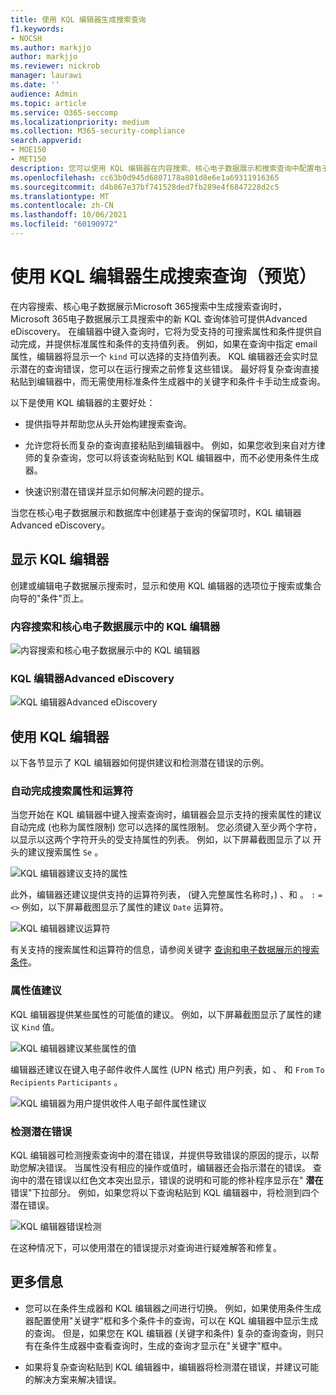 ```yaml
---
title: 使用 KQL 编辑器生成搜索查询
f1.keywords:
- NOCSH
ms.author: markjjo
author: markjjo
ms.reviewer: nickrob
manager: laurawi
ms.date: ''
audience: Admin
ms.topic: article
ms.service: O365-seccomp
ms.localizationpriority: medium
ms.collection: M365-security-compliance
search.appverid:
- MOE150
- MET150
description: 您可以使用 KQL 编辑器在内容搜索、核心电子数据展示和搜索查询中配置电子数据Advanced eDiscovery。
ms.openlocfilehash: cc63b0d945d6807178a801d8e6e1a69311916365
ms.sourcegitcommit: d4b867e37bf741528ded7fb289e4f6847228d2c5
ms.translationtype: MT
ms.contentlocale: zh-CN
ms.lasthandoff: 10/06/2021
ms.locfileid: "60190972"
---
```

# <a name="use-the-kql-editor-to-build-search-queries-preview"></a>使用 KQL 编辑器生成搜索查询（预览）

在内容搜索、核心电子数据展示Microsoft 365搜索中生成搜索查询时，Microsoft 365电子数据展示工具搜索中的新 KQL 查询体验可提供Advanced eDiscovery。 在编辑器中键入查询时，它将为受支持的可搜索属性和条件提供自动完成，并提供标准属性和条件的支持值列表。 例如，如果在查询中指定 email 属性，编辑器将显示一个 `kind` 可以选择的支持值列表。 KQL 编辑器还会实时显示潜在的查询错误，您可以在运行搜索之前修复这些错误。 最好将复杂查询直接粘贴到编辑器中，而无需使用标准条件生成器中的关键字和条件卡手动生成查询。
  
以下是使用 KQL 编辑器的主要好处：

- 提供指导并帮助您从头开始构建搜索查询。

- 允许您将长而复杂的查询直接粘贴到编辑器中。 例如，如果您收到来自对方律师的复杂查询，您可以将该查询粘贴到 KQL 编辑器中，而不必使用条件生成器。

- 快速识别潜在错误并显示如何解决问题的提示。

当您在核心电子数据展示和数据库中创建基于查询的保留项时，KQL 编辑器Advanced eDiscovery。

## <a name="displaying-the-kql-editor"></a>显示 KQL 编辑器

创建或编辑电子数据展示搜索时，显示和使用 KQL 编辑器的选项位于搜索或集合向导的"条件"页上。

### <a name="kql-editor-in-content-search-and-core-ediscovery"></a>内容搜索和核心电子数据展示中的 KQL 编辑器

![内容搜索和核心电子数据展示中的 KQL 编辑器](../media/KQLEditorCore.png)

### <a name="kql-editor-in-advanced-ediscovery"></a>KQL 编辑器Advanced eDiscovery

![KQL 编辑器Advanced eDiscovery](../media/KQLEditorAdvanced.png)

## <a name="using-the-kql-editor"></a>使用 KQL 编辑器

以下各节显示了 KQL 编辑器如何提供建议和检测潜在错误的示例。

### <a name="autocompletion-of-search-properties-and-operators"></a>自动完成搜索属性和运算符

当您开始在 KQL 编辑器中键入搜索查询时，编辑器会显示支持的搜索属性的建议自动完成 (也称为属性限制) 您可以选择的属性限制。  您必须键入至少两个字符，以显示以这两个字符开头的受支持属性的列表。 例如，以下屏幕截图显示了以 开头的建议搜索属性 `Se` 。

![KQL 编辑器建议支持的属性](../media/KQLEditorAutoCompleteProperties.png)

此外，编辑器还建议提供支持的运算符列表， (键入完整属性名称时，) 、和 。 `:` `=` `<>` 例如，以下屏幕截图显示了属性的建议 `Date` 运算符。

![KQL 编辑器建议运算符](../media/KQLEditorOperatorSuggestions.png)

有关支持的搜索属性和运算符的信息，请参阅关键字 [查询和电子数据展示的搜索条件](keyword-queries-and-search-conditions.md)。

### <a name="property-value-suggestions"></a>属性值建议

KQL 编辑器提供某些属性的可能值的建议。 例如，以下屏幕截图显示了属性的建议 `Kind` 值。

![KQL 编辑器建议某些属性的值](../media/KQLEditorValueSuggestions.png)

编辑器还建议在键入电子邮件收件人属性 (UPN 格式) 用户列表，如 、 和 `From` `To` `Recipients` `Participants` 。

![KQL 编辑器为用户提供收件人电子邮件属性建议](../media/KQLEditorRecipientSuggestions.png)

### <a name="detection-of-potential-errors"></a>检测潜在错误

KQL 编辑器可检测搜索查询中的潜在错误，并提供导致错误的原因的提示，以帮助您解决错误。 当属性没有相应的操作或值时，编辑器还会指示潜在的错误。 查询中的潜在错误以红色文本突出显示，错误的说明和可能的修补程序显示在" **潜在** 错误"下拉部分。 例如，如果您将以下查询粘贴到 KQL 编辑器中，将检测到四个潜在错误。

![KQL 编辑器错误检测](../media/KQLEditorErrorDetection.png)

在这种情况下，可以使用潜在的错误提示对查询进行疑难解答和修复。

## <a name="more-information"></a>更多信息

- 您可以在条件生成器和 KQL 编辑器之间进行切换。 例如，如果使用条件生成器配置使用"关键字"框和多个条件卡的查询，可以在 KQL 编辑器中显示生成的查询。 但是，如果您在 KQL 编辑器 (关键字和条件) 复杂的查询查询，则只有在条件生成器中查看查询时，生成的查询才显示在"关键字"框中。

- 如果将复杂查询粘贴到 KQL 编辑器中，编辑器将检测潜在错误，并建议可能的解决方案来解决错误。
